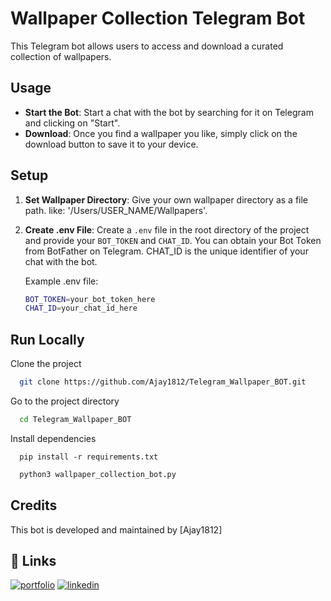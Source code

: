 # Wallpaper Collection Telegram Bot

This Telegram bot allows users to access and download a curated collection of wallpapers.

## Usage

- **Start the Bot**: Start a chat with the bot by searching for it on Telegram and clicking on "Start".
- **Download**: Once you find a wallpaper you like, simply click on the download button to save it to your device.

## Setup

1. **Set Wallpaper Directory**: Give your own wallpaper directory as a file path. like: '/Users/USER_NAME/Wallpapers'.

2. **Create .env File**: Create a `.env` file in the root directory of the project and provide your `BOT_TOKEN` and `CHAT_ID`. You can obtain your Bot Token from BotFather on Telegram. CHAT_ID is the unique identifier of your chat with the bot.

   Example .env file:

   ```bash
   BOT_TOKEN=your_bot_token_here
   CHAT_ID=your_chat_id_here
   ```

## Run Locally

Clone the project

```bash
  git clone https://github.com/Ajay1812/Telegram_Wallpaper_BOT.git
```

Go to the project directory

```bash
  cd Telegram_Wallpaper_BOT
```

Install dependencies

```Requirements
  pip install -r requirements.txt
```

```bash
  python3 wallpaper_collection_bot.py
```

## Credits

This bot is developed and maintained by [Ajay1812]

## 🔗 Links

[![portfolio](https://img.shields.io/badge/my_portfolio-000?style=for-the-badge&logo=ko-fi&logoColor=white)](https://ajay-portfolio-de.netlify.app/)
[![linkedin](https://img.shields.io/badge/linkedin-0A66C2?style=for-the-badge&logo=linkedin&logoColor=white)](https://www.linkedin.com/in/nf-analyst)
